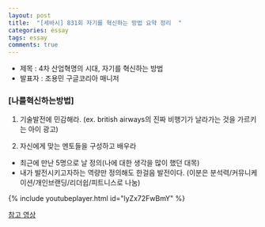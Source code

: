 ```yaml
---
layout: post
title:  "[세바시] 831회 자기를 혁신하는 방법 요약 정리  "
categories: essay
tags: essay
comments: true
---
```



- 제목 : 4차 산업혁명의 시대, 자기를 혁신하는 방법  
- 발표자 : 조용민 구글코리아 매니저  

### **[나를혁신하는방법]**  

1. 기술발전에 민감해라. (ex. british airways의 진짜 비행기가 날라가는 것을 가르키는 아이 광고)  
  
2. 자신에게 맞는 멘토들을 구성하고 배우라
  - 최근에 만난 5명으로 날 정의(나에 대한 생각을 많이 했던 대목)
  - 내가 발전시키고자하는 역량만 정의해도 한걸음 발전이다. (이분은 분석력/커뮤니케이션/개인브랜딩/리더쉽/피트니스로 나눔)


{% include youtubeplayer.html id="lyZx72FwBmY" %}

[참고 영상](https://www.youtube.com/watch?v=lyZx72FwBmY)



